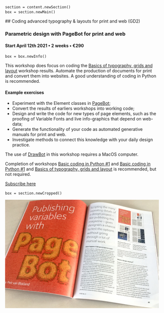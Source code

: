 

<!-- GD2 -->


~~~
section = content.newSection()
box = section.newMain()
~~~
<a name="GD2"/>
## Coding advanced typography & layouts for print and web <span class="wcode">(GD2)</span>

### Parametric design with PageBot for print and web

#### Start April 12<span class="sup">th</span> 2021 • 2 weeks • €290

~~~
box = box.newInfo()
~~~

This workshop does focus on coding the [Basics of typography, grids and layout](basics-of-typography-grid-and-layout) workshop results. Automate the production of documents for print and convert them into websites. A good understanding of coding in Python is recommended.

#### Example exercises

* Experiment with the Element classes in [PageBot](https://github.com/PageBot/PageBot/blob/master/README.md);
* Convert the results of earliers workshops into working code;
* Design and write the code for new types of page elements, such as the proofing of Variable Fonts and live info-graphics that depend on web-data;
* Generate the functionality of your code as automated generative manuals for print and web.
* Investigate methods to connect this knowledge with your daily design practice.

The use of <a href="http://drawbot.com" target="external">DrawBot</a> in this workshop requires a MacOS computer.

Completion of workshops [Basic coding in Python #1](#PY1) and [Basic coding in Python #1](#PY2) and [Basics of typography, grids and layout](#GD1) is recommended, but not required.

<a href="https://docs.google.com/forms/d/1vLKGROUx03Sm3QGWEwuP1f7Uo1v4qQCmG1FlaxOT88A" target="external">Subscribe here</a>

~~~
box = section.newCropped()
~~~

![cover y=center x=center](images/IMG_5662.jpeg)

